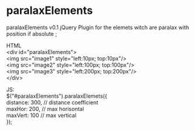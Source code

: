 # paralaxElements
 paralaxElements v0.1 jQuery Plugin for the elemets witch are paralax with position if absolute ;

 
 HTML <br>
 &lt;div id="paralaxElements"&gt; <br>
  &lt;img src="image1" style="left:10px; top:10px"/&gt; <br>
  &lt;img src="image2" style="left:100px; top:100px"/&gt; <br>
  &lt;img src="image3" style="left:200px; top:200px"/&gt; <br>
 &lt;/div&gt; <br>
 
 
 JS: <br>
$("#paralaxElements").paralaxElemets({ <br>
                    distance: 300, // distance coefficient <br>
                    maxHor: 200, // max horisontal <br>
                    maxVert: 100 // max vertical <br>
}); <br>

